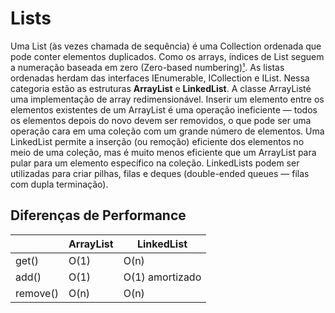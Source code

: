 # Lists
Uma List (às vezes chamada de sequência) é uma Collection ordenada que pode conter elementos duplicados. Como os arrays, índices de List seguem a numeração baseada em zero (Zero-based numbering)[¹](https://en.wikipedia.org/wiki/Zero-based_numbering). As listas ordenadas herdam das interfaces IEnumerable, ICollection e IList. Nessa categoria estão as estruturas **ArrayList** e **LinkedList**.  A classe ArrayListé uma implementação de array redimensionável. Inserir um elemento entre os elementos existentes de um ArrayList é uma operação ineficiente — todos os elementos depois do novo devem ser removidos, o que pode ser uma operação cara em uma coleção com um grande número de elementos. Uma LinkedList permite a inserção (ou remoção) eficiente dos elementos no meio de uma coleção, mas é muito menos eficiente que um ArrayList para pular para um elemento específico na coleção. LinkedLists podem ser utilizadas para criar pilhas, filas e deques (double-ended queues — filas com dupla terminação). 
## Diferenças de Performance
|          | ArrayList | LinkedList      |
|----------|-----------|-----------------|
| get()    | O(1)      | O(n)            |
| add()    | O(1)      | O(1) amortizado |
| remove() | O(n)      | O(n)            |
